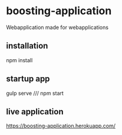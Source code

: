 # boosting-application
Webapplication made for webapplications

## installation
npm install

## startup app
gulp serve /// npm start

## live application
https://boosting-application.herokuapp.com/
